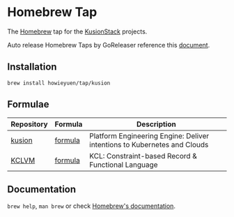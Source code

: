 # Homebrew Tap

The [Homebrew](https://brew.sh/index_zh-cn) tap for the [KusionStack](https://kusionstack.io) projects.

Auto release Homebrew Taps by GoReleaser reference this [document](https://goreleaser.com/customization/homebrew/).

## Installation

```
brew install howieyuen/tap/kusion
```

## Formulae

| Repository | Formula | Description |
| ---------- | ------- | ----------- |
| [kusion](https://github.com/howieyuen/kusionup) | [formula](HomebrewFormula/kusion.rb) | Platform Engineering Engine: Deliver intentions to Kubernetes and Clouds |
| [KCLVM](https://github.com/KusionStack/KCLVM) | [formula](HomebrewFormula/kclvm.rb) | KCL: Constraint-based Record & Functional Language |

## Documentation

`brew help`, `man brew` or check [Homebrew's documentation](https://docs.brew.sh/).
